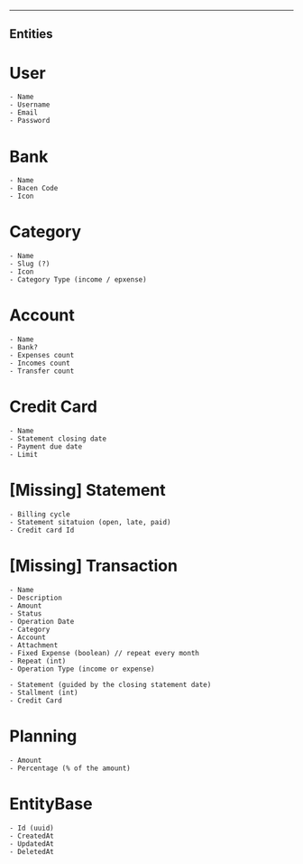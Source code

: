 ----
Entities
----

# User
    - Name
    - Username
    - Email
    - Password

# Bank
    - Name
    - Bacen Code
    - Icon

# Category
    - Name
    - Slug (?)
    - Icon
    - Category Type (income / epxense)

# Account
    - Name
    - Bank?
    - Expenses count
    - Incomes count
    - Transfer count

# Credit Card
    - Name
    - Statement closing date
    - Payment due date
    - Limit

# [Missing] Statement
    - Billing cycle
    - Statement sitatuion (open, late, paid)
    - Credit card Id

# [Missing] Transaction
    - Name
    - Description
    - Amount
    - Status
    - Operation Date
    - Category
    - Account
    - Attachment
    - Fixed Expense (boolean) // repeat every month
    - Repeat (int)
    - Operation Type (income or expense)
    
    - Statement (guided by the closing statement date)
    - Stallment (int)
    - Credit Card

# Planning
    - Amount
    - Percentage (% of the amount)

# EntityBase
    - Id (uuid)
    - CreatedAt
    - UpdatedAt
    - DeletedAt